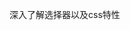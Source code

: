 <!--
 * @Author: your name
 * @Date: 2020-02-14 16:41:48
 * @LastEditTime: 2020-02-14 16:42:49
 * @LastEditors: your name
 * @Description: In User Settings Edit
 * @FilePath: \css\practice-of-css\03.深入了解选择器以及css特性\readme.md
 -->
深入了解选择器以及css特性